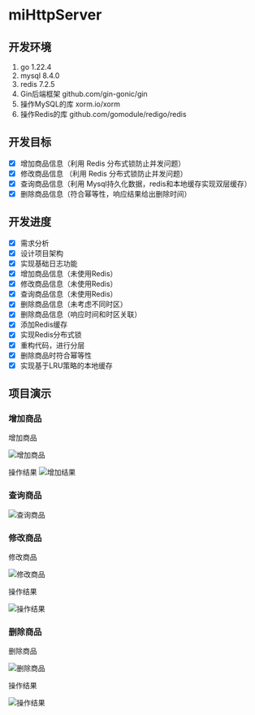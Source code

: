 # miHttpServer

## 开发环境
1. go 1.22.4
2. mysql 8.4.0
3. redis 7.2.5
4. Gin后端框架 github.com/gin-gonic/gin
5. 操作MySQL的库 xorm.io/xorm
6. 操作Redis的库 github.com/gomodule/redigo/redis

## 开发目标

- [x] 增加商品信息（利用 Redis 分布式锁防止并发问题）
- [x] 修改商品信息 （利用 Redis 分布式锁防止并发问题）
- [x] 查询商品信息（利用 Mysql持久化数据，redis和本地缓存实现双层缓存）
- [x] 删除商品信息（符合幂等性，响应结果给出删除时间）

## 开发进度

- [x] 需求分析
- [x] 设计项目架构
- [x] 实现基础日志功能
- [x] 增加商品信息（未使用Redis）
- [x] 修改商品信息（未使用Redis）
- [x] 查询商品信息（未使用Redis）
- [x] 删除商品信息（未考虑不同时区）
- [x] 删除商品信息（响应时间和时区关联）
- [x] 添加Redis缓存
- [x] 实现Redis分布式锁
- [x] 重构代码，进行分层
- [x] 删除商品时符合幂等性
- [x] 实现基于LRU策略的本地缓存

## 项目演示

### 增加商品

增加商品

![增加商品](https://pic.rmb.bdstatic.com/bjh/240627/9fc9515c0f7b4cbce0f531f4d34085d25490.png)

操作结果
![增加结果](https://pic.rmb.bdstatic.com/bjh/240627/8024b5b2976182bdb359fa87da228e876727.png)

### 查询商品

![查询商品](https://pic.rmb.bdstatic.com/bjh/240627/3fe683e4f25975b518e67be1efe8838f3754.png)

### 修改商品

修改商品

![修改商品](https://pic.rmb.bdstatic.com/bjh/240627/6251cbf66fb618f1d31bb4789ad2559e6975.png)

操作结果

![操作结果](https://pic.rmb.bdstatic.com/bjh/240627/cb16d43271926001d6bafea86c771a226841.png)

### 删除商品

删除商品

![删除商品](https://pic.rmb.bdstatic.com/bjh/240627/3f740c30e75803f63175bf8f55f72f9e5885.png)

操作结果

![操作结果](https://pic.rmb.bdstatic.com/bjh/240627/7e66db6a9047a83b3d6b245d693d10077380.png)

